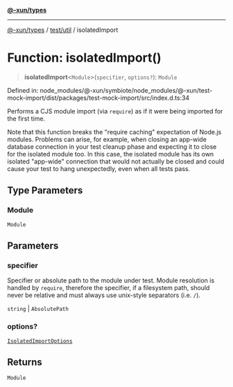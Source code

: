 [**@-xun/types**](../../../README.md)

***

[@-xun/types](../../../README.md) / [test/util](../README.md) / isolatedImport

# Function: isolatedImport()

> **isolatedImport**\<`Module`\>(`specifier`, `options?`): `Module`

Defined in: node\_modules/@-xun/symbiote/node\_modules/@-xun/test-mock-import/dist/packages/test-mock-import/src/index.d.ts:34

Performs a CJS module import (via `require`) as if it were being imported for
the first time.

Note that this function breaks the "require caching" expectation of Node.js
modules. Problems can arise, for example, when closing an app-wide database
connection in your test cleanup phase and expecting it to close for the
isolated module too. In this case, the isolated module has its own isolated
"app-wide" connection that would not actually be closed and could cause your
test to hang unexpectedly, even when all tests pass.

## Type Parameters

### Module

`Module`

## Parameters

### specifier

Specifier or absolute path to the module under test. Module resolution is
handled by `require`, therefore the specifier, if a filesystem path, should
never be relative and must always use unix-style separators (i.e. `/`).

`string` | `AbsolutePath`

### options?

[`IsolatedImportOptions`](../type-aliases/IsolatedImportOptions.md)

## Returns

`Module`
